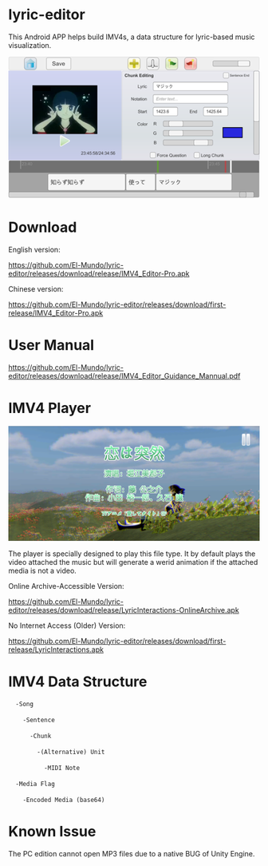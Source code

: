 # lyric-editor
This Android APP helps build IMV4s, a data structure for lyric-based music visualization.


![image](https://github.com/El-Mundo/lyric-editor/blob/master/snapshot.png)

# Download

English version:

https://github.com/El-Mundo/lyric-editor/releases/download/release/IMV4_Editor-Pro.apk

Chinese version:

https://github.com/El-Mundo/lyric-editor/releases/download/first-release/IMV4_Editor-Pro.apk

# User Manual

https://github.com/El-Mundo/lyric-editor/releases/download/release/IMV4_Editor_Guidance_Mannual.pdf

# IMV4 Player

![image](https://github.com/El-Mundo/lyric-editor/blob/master/player.png)

The player is specially designed to play this file type.
It by default plays the video attached the music but will generate a werid animation if the attached media is not a video.

Online Archive-Accessible Version:

https://github.com/El-Mundo/lyric-editor/releases/download/release/LyricInteractions-OnlineArchive.apk

No Internet Access (Older) Version:

https://github.com/El-Mundo/lyric-editor/releases/download/first-release/LyricInteractions.apk

# IMV4 Data Structure

      -Song

        -Sentence
    
          -Chunk
    
            -(Alternative) Unit
      
              -MIDI Note
              
      -Media Flag
      
        -Encoded Media (base64)
        
# Known Issue
The PC edition cannot open MP3 files due to a native BUG of Unity Engine.
